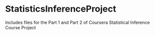 # StatisticsInferenceProject
Includes files for the Part 1 and Part 2 of Coursera Statistical Inference Course Project
